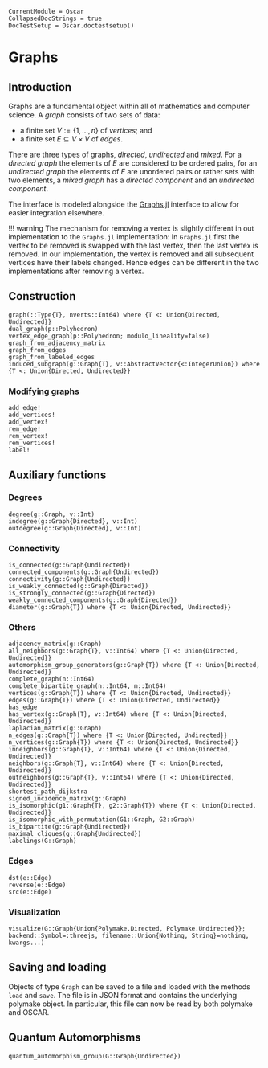 ```@meta
CurrentModule = Oscar
CollapsedDocStrings = true
DocTestSetup = Oscar.doctestsetup()
```

# Graphs

## Introduction

Graphs are a fundamental object within all of mathematics and computer science.
A *graph* consists of two sets of data:

- a finite set $V := \{1,\ldots,n\}$ of *vertices*; and
- a finite set $E \subseteq V\times V$ of *edges*.

There are three types of graphs, *directed*, *undirected* and *mixed*. For a *directed
graph* the elements of $E$ are considered to be ordered pairs, for an
*undirected graph* the elements of $E$ are unordered pairs or rather sets with
two elements, a *mixed graph* has a *directed component* and an *undirected component*.

The interface is modeled alongside the
[Graphs.jl](https://juliagraphs.org/Graphs.jl/dev/) interface to
allow for easier integration elsewhere.

!!! warning
    The mechanism for removing a vertex is slightly different in out
    implementation to the `Graphs.jl` implementation: In `Graphs.jl` first
    the vertex to be removed is swapped with the last vertex, then the last
    vertex is removed. In our implementation, the vertex is removed and all
    subsequent vertices have their labels changed. Hence edges can be different
    in the two implementations after removing a vertex.

## Construction

```@docs
graph(::Type{T}, nverts::Int64) where {T <: Union{Directed, Undirected}}
dual_graph(p::Polyhedron)
vertex_edge_graph(p::Polyhedron; modulo_lineality=false)
graph_from_adjacency_matrix
graph_from_edges
graph_from_labeled_edges
induced_subgraph(g::Graph{T}, v::AbstractVector{<:IntegerUnion}) where {T <: Union{Directed, Undirected}}
```

### Modifying graphs
```@docs
add_edge!
add_vertices!
add_vertex!
rem_edge!
rem_vertex!
rem_vertices!
label!
```

## Auxiliary functions

### Degrees
```@docs
degree(g::Graph, v::Int)
indegree(g::Graph{Directed}, v::Int)
outdegree(g::Graph{Directed}, v::Int)
```

### Connectivity
```@docs
is_connected(g::Graph{Undirected})
connected_components(g::Graph{Undirected})
connectivity(g::Graph{Undirected})
is_weakly_connected(g::Graph{Directed})
is_strongly_connected(g::Graph{Directed})
weakly_connected_components(g::Graph{Directed})
diameter(g::Graph{T}) where {T <: Union{Directed, Undirected}}
```

### Others
```@docs
adjacency_matrix(g::Graph)
all_neighbors(g::Graph{T}, v::Int64) where {T <: Union{Directed, Undirected}}
automorphism_group_generators(g::Graph{T}) where {T <: Union{Directed, Undirected}}
complete_graph(n::Int64)
complete_bipartite_graph(n::Int64, m::Int64)
vertices(g::Graph{T}) where {T <: Union{Directed, Undirected}}
edges(g::Graph{T}) where {T <: Union{Directed, Undirected}}
has_edge
has_vertex(g::Graph{T}, v::Int64) where {T <: Union{Directed, Undirected}}
laplacian_matrix(g::Graph)
n_edges(g::Graph{T}) where {T <: Union{Directed, Undirected}}
n_vertices(g::Graph{T}) where {T <: Union{Directed, Undirected}}
inneighbors(g::Graph{T}, v::Int64) where {T <: Union{Directed, Undirected}}
neighbors(g::Graph{T}, v::Int64) where {T <: Union{Directed, Undirected}}
outneighbors(g::Graph{T}, v::Int64) where {T <: Union{Directed, Undirected}}
shortest_path_dijkstra
signed_incidence_matrix(g::Graph)
is_isomorphic(g1::Graph{T}, g2::Graph{T}) where {T <: Union{Directed, Undirected}}
is_isomorphic_with_permutation(G1::Graph, G2::Graph)
is_bipartite(g::Graph{Undirected})
maximal_cliques(g::Graph{Undirected})
labelings(G::Graph)
```

### Edges
```@docs
dst(e::Edge)
reverse(e::Edge)
src(e::Edge)
```

### Visualization
```@docs
visualize(G::Graph{Union{Polymake.Directed, Polymake.Undirected}}; backend::Symbol=:threejs, filename::Union{Nothing, String}=nothing, kwargs...)
```
## Saving and loading

Objects of type `Graph` can be saved to a file and loaded with the methods
`load` and `save`.  The file is in JSON format and contains the underlying
polymake object. In particular, this file can now be read by both polymake and
OSCAR.

## Quantum Automorphisms
```@docs
quantum_automorphism_group(G::Graph{Undirected})
```
